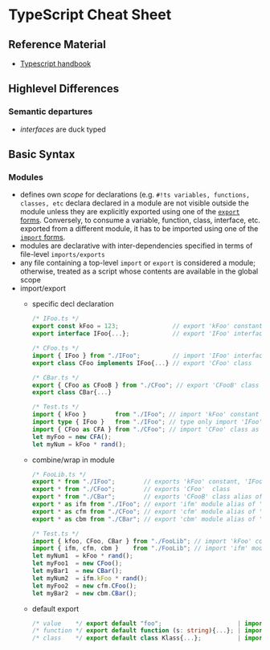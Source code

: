 # TypeScript Cheat Sheet

## Reference Material

* [Typescript handbook](https://www.typescriptlang.org/docs/handbook)

## Highlevel Differences

### Semantic departures

* *interfaces* are duck typed

## Basic Syntax

### Modules

* defines own *scope* for declarations (e.g. `#!ts variables, functions, classes, etc` declara declared in a module are not visible outside the module unless they are explicitly exported using one of the [`export` forms](https://github.com/microsoft/TypeScript-Website/blob/v2/packages/documentation/copy/en/reference/Modules.md#export). Conversely, to consume a variable, function, class, interface, etc. exported from a different module, it has to be imported using one of the [`import` forms](https://github.com/microsoft/TypeScript-Website/blob/v2/packages/documentation/copy/en/reference/Modules.md#import).
* modules are declarative with inter-dependencies specified in terms of file-level `imports/exports`
* any file containing a top-level `import` or `export` is considered a module; otherwise, treated as a script whose contents are available in the global scope
* import/export
  * specific decl declaration
    
    ````ts
    /* IFoo.ts */
    export const kFoo = 123;               // export 'kFoo' constant
    export interface IFoo{...};            // export 'IFoo' interface
    
    /* CFoo.ts */
    import { IFoo } from "./IFoo";         // import 'IFoo' interface
    export class CFoo implements IFoo{...} // export 'CFoo' class
    
    /* CBar.ts */
    export { CFoo as CFooB } from "./CFoo"; // export 'CFooB' class alias of 'CFoo' class
    export class CBar{...} 
    
    /* Test.ts */ 
    import { kFoo }        from "./IFoo"; // import 'kFoo' constant
    import type { IFoo }   from "./IFoo"; // type only import 'IFoo' interface
    import { CFoo as CFA } from "./CFoo"; // import 'CFoo' class as 'CFA' class alias
    let myFoo = new CFA();
    let myNum = kFoo * rand(); 
    ````
  
  * combine/wrap in module
    
    ````ts
    /* FooLib.ts */
    export * from "./IFoo";        // exports 'kFoo' constant, 'IFoo' interface
    export * from "./CFoo";        // exports 'CFoo'  class
    export * from "./CBar";        // exports 'CFooB' class alias of 'CFoo' class, 'CBar' class
    export * as ifm from "./IFoo"; // export 'ifm' module alias of './IFoo' module
    export * as cfm from "./CFoo"; // export 'cfm' module alias of './CFoo' module
    export * as cbm from "./CBar"; // export 'cbm' module alias of './CBar' module
    
    /* Test.ts */ 
    import { kfoo, CFoo, CBar } from "./FooLib"; // import 'kFoo' constant, './CFoo' class, './CBar' class
    import { ifm, cfm, cbm }    from "./FooLib"; // import 'ifm' module alias of './IFoo', 'cfm' module alias of './CFoo', 'cbm' module alias of './CBar' module
    let myNum1  = kFoo * rand(); 
    let myFoo1  = new CFoo(); 
    let myBar1  = new CBar();
    let myNum2  = ifm.kFoo * rand(); 
    let myFoo2  = new cfm.CFoo(); 
    let myBar2  = new cbm.CBar();
    ````
  
  * default export
    
    ````ts
    /* value    */ export default "foo";                     | import v from "./V";
    /* function */ export default function (s: string){...}; | import f from "./F";
    /* class    */ export default class Klass{...};          | import c from "./C";
    ````
